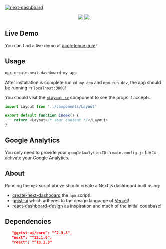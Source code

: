 <a href="http://accretence.com">![next-dashboard](https://i.imgur.com/hNovO0U.png)</a>

<a href="https://npmjs.com/package/create-next-dashboard">
   <p align="center">
   <img src="https://img.shields.io/npm/v/create-next-dashboard?style=for-the-badge&labelColor=000000">
   <img src="https://img.shields.io/npm/dw/create-next-dashboard?color=000&style=for-the-badge">
   </p>
</a>

## Live Demo

You can find a live demo at [accretence.com](https://accretence.com)!

## Usage

```bash
npx create-next-dashboard my-app
```

After installation is complete run `cd my-app` and `npm run dev`, the app should be running in `localhost:3000`!

You should visit the [`<Layout />`](https://github.com/Accretence/next-dashboard/blob/main/src/Layout.js) component to see the props it accepts.

```js
import Layout from '../components/Layout'

export default function Index() {
    return <Layout>/* Your content */</Layout>
}
```

## Google Analytics

You only need to provide your `googleAnalyticsID` in `main.config.js` file to activate your Google Analytics.

## About

Running the `npx` script above should create a Next.js dashboard built using:

-   [create-next-dashboard](https://github.com/accretence/create-next-dashboard) the `npx` script!
-   [geist-ui](https://github.com/geist-org/geist-ui) which adheres to the design language of [Vercel](https://vercel.com/)!
-   [react-dashboard-design](https://github.com/ofekashery/react-dashboard-design) as inspiration and much of the initial codebase!

## Dependencies

```json
   "@geist-ui/core": "^2.3.8",
   "next": "^12.1.6",
   "react": "^18.1.0"
```
